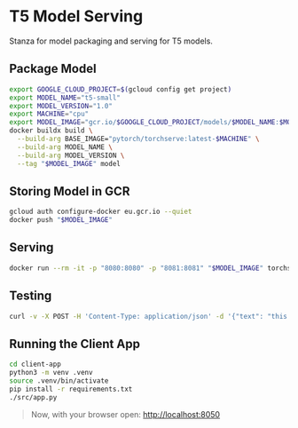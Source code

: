 # T5 Model Serving

Stanza for model packaging and serving for T5 models.

## Package Model

```bash
export GOOGLE_CLOUD_PROJECT=$(gcloud config get project)
export MODEL_NAME="t5-small"
export MODEL_VERSION="1.0"
export MACHINE="cpu"
export MODEL_IMAGE="gcr.io/$GOOGLE_CLOUD_PROJECT/models/$MODEL_NAME:$MODEL_VERSION-$MACHINE"
docker buildx build \
  --build-arg BASE_IMAGE="pytorch/torchserve:latest-$MACHINE" \
  --build-arg MODEL_NAME \
  --build-arg MODEL_VERSION \
  --tag "$MODEL_IMAGE" model
```

## Storing Model in GCR

```bash
gcloud auth configure-docker eu.gcr.io --quiet
docker push "$MODEL_IMAGE"
```

## Serving

```bash
docker run --rm -it -p "8080:8080" -p "8081:8081" "$MODEL_IMAGE" torchserve --start --foreground
```

## Testing

```bash
curl -v -X POST -H 'Content-Type: application/json' -d '{"text": "this is a test sentence", "from": "en", "to": "es"}' "http://0.0.0.0:8080/predictions/$MODEL_NAME/$MODEL_VERSION"
```

## Running the Client App

```bash
cd client-app
python3 -m venv .venv
source .venv/bin/activate
pip install -r requirements.txt
./src/app.py
```

> Now, with your browser open: <http://localhost:8050>
